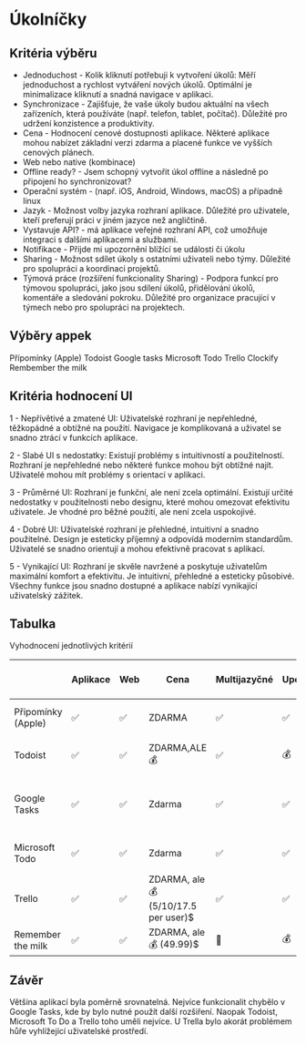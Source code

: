 # Úkolníčky

## Kritéria výběru

 * Jednoduchost - Kolik kliknutí potřebuji k vytvoření úkolů: Měří jednoduchost a rychlost vytváření nových úkolů. Optimální je minimalizace kliknutí a snadná navigace v 
   aplikaci.
* Synchronizace - Zajišťuje, že vaše úkoly budou aktuální na všech zařízeních, která používáte (např. telefon, tablet, počítač). Důležité pro udržení konzistence a produktivity.
* Cena - Hodnocení cenové dostupnosti aplikace. Některé aplikace mohou nabízet základní verzi zdarma a placené funkce ve vyšších cenových plánech.
* Web nebo native (kombinace)
* Offline ready? - Jsem schopný vytvořit úkol offline a následně po připojení ho synchronizovat?
* Operační systém -  (např. iOS, Android, Windows, macOS) a případně linux
* Jazyk -  Možnost volby jazyka rozhraní aplikace. Důležité pro uživatele, kteří preferují práci v jiném jazyce než angličtině.
* Vystavuje API? - má aplikace veřejné rozhraní API, což umožňuje integraci s dalšími aplikacemi a službami.
* Notifikace - Přijde mi upozornění blížící se události či úkolu
* Sharing - Možnost sdílet úkoly s ostatními uživateli nebo týmy. Důležité pro spolupráci a koordinaci projektů.
* Týmová práce (rozšíření funkcionality Sharing) - Podpora funkcí pro týmovou spolupráci, jako jsou sdílení úkolů, přidělování úkolů, komentáře a sledování pokroku. Důležité pro organizace pracující v týmech nebo pro spolupráci na projektech.

## Výběry appek

Přípomínky (Apple)
Todoist
Google tasks
Microsoft Todo
Trello
Clockify
Rembember the milk 

## Kritéria hodnocení UI 
1 - Nepřívětivé a zmatené UI: Uživatelské rozhraní je nepřehledné, těžkopádné a obtížné na použití. Navigace je komplikovaná a uživatel se snadno ztrácí v funkcích aplikace.

2 - Slabé UI s nedostatky: Existují problémy s intuitivností a použitelností. Rozhraní je nepřehledné nebo některé funkce mohou být obtížné najít. Uživatelé mohou mít problémy s orientací v aplikaci.

3 - Průměrné UI: Rozhraní je funkční, ale není zcela optimální. Existují určité nedostatky v použitelnosti nebo designu, které mohou omezovat efektivitu uživatele. Je vhodné pro běžné použití, ale není zcela uspokojivé.

4 - Dobré UI: Uživatelské rozhraní je přehledné, intuitivní a snadno použitelné. Design je esteticky příjemný a odpovídá moderním standardům. Uživatelé se snadno orientují a mohou efektivně pracovat s aplikací.

5 - Vynikající UI: Rozhraní je skvěle navržené a poskytuje uživatelům maximální komfort a efektivitu. Je intuitivní, přehledné a esteticky působivé. Všechny funkce jsou snadno dostupné a aplikace nabízí vynikající uživatelský zážitek.

## Tabulka 
Vyhodnocení jednotlivých kritérií 

|                    | Aplikace | Web | Cena          | Multijazyčné | Upozornění | Sdílení | API | Operační systémy                      | Funkčnost bez internetu | Synchronizace | Jednoduchost zadání* | Ekosystémy | Štítkování | Skupiny | UX (1-5) | Integrace kalendářů        |
|--------------------|----------|-----|---------------|--------------|------------|---------|-----|---------------------------------------|-------------------------|---------------|----------------------|------------|------------|---------|----------|----------------------------|
| Připomínky (Apple) | ✅        | ✅   | ZDARMA        | ✅            | ✅          | ✅       | ✅   | iOS                                   | ✅                       | ✅             | 2                    | Apple      | Ano        | Ne      | 5        | iCalendar, Google calendar |
| Todoist            | ✅        | ✅   | ZDARMA,ALE 💰  | ✅            | 💰          | ✅       | ✅   | Snad všechny, linux app               | ✅                       | ✅             | 2                    | Ne         | Ano        | 💰       | 5        | Google Calendar            |
| Google Tasks       | ✅        | ✅   | Zdarma        | ✅            | ✅          | NE      | ✅   | všechny relevantní (nemá nativní WIN) | ✅                       | ✅             | 2                    | Google     | Ne         | Ne      | 4        | Google Calendar            |
| Microsoft Todo     | ✅        | ✅   | Zdarma        | ✅            | ✅          | ✅       | ✅   | Windows, iOS, Android                 | ✅                       | ✅             | 2                    | Microsoft  | Ano        | Ano     | 5        | Google Calendar            |
| Trello             | ✅        | ✅   | ZDARMA, ale 💰 (5/10/17.5 per user)$| ✅            | ✅          | ✅       | ✅   | Všechny relevantní                    | ✅                       | ✅             | 2-ish                | Ne         | Ano        | Ano     | 2        | iCalendar, Google calendar |
| Remember the milk  | ✅        | ✅   | ZDARMA, ale 💰 (49.99)$ | 🥴            | 💰          | ✅       | ✅   | Všechny relevantní                    | ✅                       | ✅             | 2                    | Ne         | 💰          | 💰       | 3        | iCalendar                  |

## Závěr 
Většina aplikací byla poměrně srovnatelná. Nejvíce funkcionalit chybělo v Google Tasks, kde by bylo nutné použít další rozšiření. Naopak Todoist, Microsoft To Do a Trello toho uměli nejvíce. U Trella bylo akorát problémem hůře vyhlížející uživatelské prostředí. 
